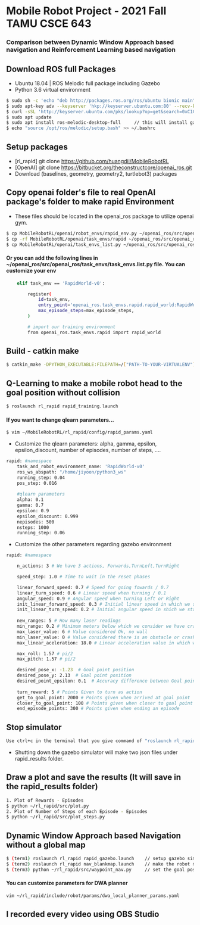 # Mobile Robot Project - 2021 Fall TAMU CSCE 643 
### Comparison between Dynamic Window Approach based navigation and Reinforcement Learning based navigation

## Download ROS full Packages 
- Ubuntu 18.04 | ROS Melodic full package including Gazebo
- Python 3.6 virtual environment
```bash
$ sudo sh -c 'echo "deb http://packages.ros.org/ros/ubuntu bionic main" > /etc/apt/sources.list.d/ros-melodic.list'
$ sudo apt-key adv --keyserver 'hkp://keyserver.ubuntu.com:80' --recv-key C1CF6E31E6BADE8868B172B4F42ED6FBAB17C654
$ curl -sSL 'http://keyserver.ubuntu.com/pks/lookup?op=get&search=0xC1CF6E31E6BADE8868B172B4F42ED6FBAB17C654' | sudo apt-key add -
$ sudo apt update
$ sudo apt install ros-melodic-desktop-full     // this will install gazebo simulators, perception, desktop.
$ echo "source /opt/ros/melodic/setup.bash" >> ~/.bashrc
```

## Setup packages
- [rl_rapid] git clone https://github.com/huangdii/MobileRobotRL
- [OpenAI] git clone https://bitbucket.org/theconstructcore/openai_ros.git
- Download (baselines, geometry, geometry2, turtlebot3) packages

## Copy openai folder's file to real OpenAI package's folder to make rapid Environment
- These files should be located in the openai_ros package to utilize openai gym.
```bash
$ cp MobileRobotRL/openai/robot_envs/rapid_env.py ~/openai_ros/src/openai_ros/robot_envs/rapid_env.py
$ cp -rf MobileRobotRL/openai/task_envs/rapid ~/openai_ros/src/openai_ros/task_envs/
$ cp MobileRobotRL/openai/task_envs_list.py ~/openai_ros/src/openai_ros/task_envs/task_envs.list.py
```
#### Or you can add the following lines in  ~/openai_ros/src/openai_ros/task_envs/task_envs.list.py file. You can customize your env
```bash
    elif task_env == 'RapidWorld-v0':

        register(
            id=task_env,
            entry_point='openai_ros.task_envs.rapid.rapid_world:RapidWorldEnv',
            max_episode_steps=max_episode_steps,
        )

        # import our training environment
        from openai_ros.task_envs.rapid import rapid_world
``` 

## Build - catkin make
```bash
$ catkin_make -DPYTHON_EXECUTABLE:FILEPATH=/["PATH-TO-YOUR-VIRTUALENV"]/bin/python
```
## Q-Learning to make a mobile robot head to the goal position without collision
```bash
$ roslaunch rl_rapid rapid_training.launch
```

#### If you want to change qlearn parameters...
```bash
$ vim ~/MobileRobotRL/rl_rapid/config/rapid_params.yaml
```

- Customize the qlearn parameters: alpha, gamma, epsilon, epsilon_discount, number of episodes, number of steps, ....
```bash
rapid: #namespace
    task_and_robot_environment_name: 'RapidWorld-v0'
    ros_ws_abspath: "/home/jiyoon/python3_ws"
    running_step: 0.04 
    pos_step: 0.016     
    
    #qlearn parameters
    alpha: 0.1
    gamma: 0.7
    epsilon: 0.9
    epsilon_discount: 0.999
    nepisodes: 500
    nsteps: 1000
    running_step: 0.06
```

- Customize the other parameters regarding gazebo environment
```bash
rapid: #namespace

    n_actions: 3 # We have 3 actions, Forwards,TurnLeft,TurnRight

    speed_step: 1.0 # Time to wait in the reset phases

    linear_forward_speed: 0.7 # Speed for going fowards / 0.7
    linear_turn_speed: 0.6 # Linear speed when turning / 0.1
    angular_speed: 0.9 # Angular speed when turning Left or Right
    init_linear_forward_speed: 0.3 # Initial linear speed in which we start each episode
    init_linear_turn_speed: 0.2 # Initial angular speed in shich we start each episode
    
    new_ranges: 5 # How many laser readings 
    min_range: 0.2 # Minimum meters below which we consider we have crashed
    max_laser_value: 6 # Value considered Ok, no wall
    min_laser_value: 0 # Value considered there is an obstacle or crashed
    max_linear_aceleration: 18.0 # Linear acceleration value in which we consider RAPID has crashed into something

    max_roll: 1.57 # pi/2
    max_pitch: 1.57 # pi/2

    desired_pose_x: -1.23  # Goal point position
    desired_pose_y: 2.13  # Goal point position
    desired_point_epsilon: 0.1  # Accuracy difference between Goal point and current position
    
    turn_reward: 5 # Points Given to turn as action
    get_to_goal_point: 2000 # Points given when arrived at goal point
    closer_to_goal_point: 100 # Points given when closer to goal point
    end_episode_points: 300 # Points given when ending an episode
```


## Stop simulator 
```bash
Use ctrl+c in the terminal that you give command of "roslaunch rl_rapid rapid_training.launch"
```
- Shutting down the gazebo simulator will make two json files under rapid_results folder.


## Draw a plot and save the results (It will save in the rapid_results folder)
```bash
1. Plot of Rewards - Episodes
$ python ~/rl_rapid/src/plot.py
2. Plot of Number of Steps of each Episode - Episodes
$ python ~/rl_rapid/src/plot_steps.py 
```

## Dynamic Window Approach based Navigation without a global map
```bash
$ (term1) roslaunch rl_rapid rapid_gazebo.launch    // setup gazebo simulator
$ (term2) roslaunch rl_rapid nav_blankmap.launch    // make the robot move on rviz
$ (term3) python ~/rl_rapid/src/waypoint_nav.py     // set the goal position and make the robot go to there
``` 

#### You can customize parameters for DWA planner 
```bash
vim ~/rl_rapid/include/robot/params/dwa_local_planner_params.yaml
```


## I recorded every video using OBS Studio